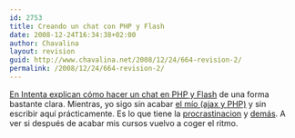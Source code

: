 ```yaml
---
id: 2753
title: Creando un chat con PHP y Flash
date: 2008-12-24T16:34:38+02:00
author: Chavalina
layout: revision
guid: http://www.chavalina.net/2008/12/24/664-revision-2/
permalink: /2008/12/24/664-revision-2/
---
```

<a href="http://www.webintenta.com/Crear-un-chat-con-Flash-y-PHP-I.html" target="_blank">En Intenta explican c&oacute;mo hacer un chat en <acronym title="Hypertext PreProcessor">PHP</acronym> y Flash</a> de una forma bastante clara. Mientras, yo sigo sin acabar <a href="http://chavalina.net/comentar.php?idpost=614&#038;q=" target="_blank">el m&iacute;o (ajax y PHP)</a> y sin escribir aqu&iacute; prácticamente. Es lo que tiene la <a href="http://chavalina.net/comentar.php?idpost=603&#038;q=" target="_blank">procrastinacion</a> y <a href="http://chavalina.net/comentar.php?idpost=506" target="_blank">demás</a>. A ver si después de acabar mis cursos vuelvo a coger el ritmo.